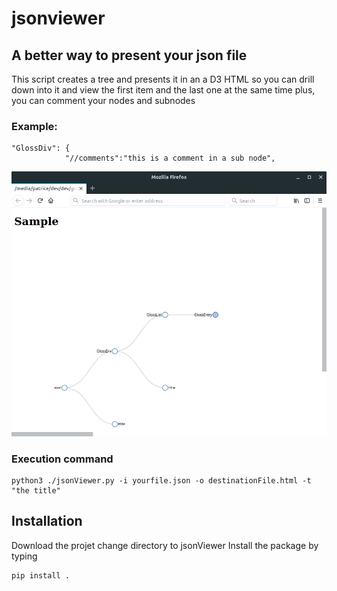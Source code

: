 # jsonviewer

## A better way to present your json file
This script creates a tree and presents it in an a D3 HTML so you can drill down into it 
and view the first item and the last one at the same time 
plus, you can comment your nodes and subnodes 
### Example:
```
"GlossDiv": {
			"//comments":"this is a comment in a sub node",
```
![screenshot](./sample/screenshot.png)
### Execution command
```
python3 ./jsonViewer.py -i yourfile.json -o destinationFile.html -t "the title"  
```

## Installation
Download the projet
change directory to jsonViewer
Install the package by typing 
```
pip install .
```

